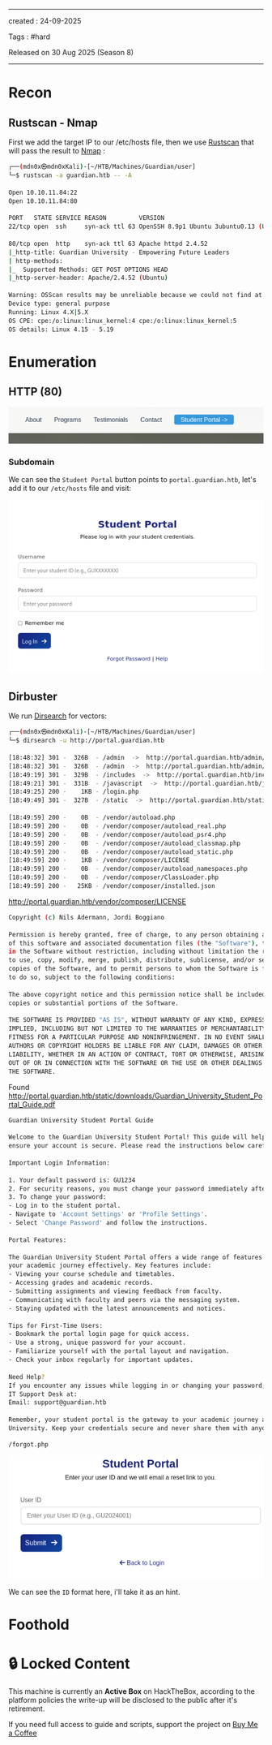- - - 
created : 24-09-2025 

Tags : #hard

Released on 30 Aug 2025 (Season 8)
- - - 
# Recon
## Rustscan - Nmap

First we add the target IP to our /etc/hosts file, then we use [Rustscan](../../../3%20-%20Tags/Hacking%20Tools/Rustscan.md) that will pass the result to [Nmap](../../../3%20-%20Tags/Hacking%20Tools/Nmap.md) :

```bash
┌──(mdn0x㉿mdn0xKali)-[~/HTB/Machines/Guardian/user]
└─$ rustscan -a guardian.htb -- -A

Open 10.10.11.84:22
Open 10.10.11.84:80

PORT   STATE SERVICE REASON         VERSION
22/tcp open  ssh     syn-ack ttl 63 OpenSSH 8.9p1 Ubuntu 3ubuntu0.13 (Ubuntu Linux; protocol 2.0)

80/tcp open  http    syn-ack ttl 63 Apache httpd 2.4.52
|_http-title: Guardian University - Empowering Future Leaders
| http-methods: 
|_  Supported Methods: GET POST OPTIONS HEAD
|_http-server-header: Apache/2.4.52 (Ubuntu)

Warning: OSScan results may be unreliable because we could not find at least 1 open and 1 closed port
Device type: general purpose
Running: Linux 4.X|5.X
OS CPE: cpe:/o:linux:linux_kernel:4 cpe:/o:linux:linux_kernel:5
OS details: Linux 4.15 - 5.19
```
# Enumeration
## HTTP (80)

![Pasted image 20250924184450.png](../../../2%20-%20Resources/Others/Flameshots/Pasted%20image%2020250924184450.png)
### Subdomain

We can see the `Student Portal` button points to `portal.guardian.htb`, let's add it to our `/etc/hosts` file and visit:

![Pasted image 20250924184654.png](../../../2%20-%20Resources/Others/Flameshots/Pasted%20image%2020250924184654.png)
## Dirbuster

We run [Dirsearch](../../../3%20-%20Tags/Hacking%20Tools/Dirsearch.md) for vectors:

```bash
┌──(mdn0x㉿mdn0xKali)-[~/HTB/Machines/Guardian/user]
└─$ dirsearch -u http://portal.guardian.htb

[18:48:32] 301 -  326B  - /admin  ->  http://portal.guardian.htb/admin/     
[18:48:32] 301 -  326B  - /admin  ->  http://portal.guardian.htb/admin/     
[18:49:19] 301 -  329B  - /includes  ->  http://portal.guardian.htb/includes/
[18:49:21] 301 -  331B  - /javascript  ->  http://portal.guardian.htb/javascript/
[18:49:25] 200 -    1KB - /login.php
[18:49:49] 301 -  327B  - /static  ->  http://portal.guardian.htb/static/   

[18:49:59] 200 -    0B  - /vendor/autoload.php                              
[18:49:59] 200 -    0B  - /vendor/composer/autoload_real.php                
[18:49:59] 200 -    0B  - /vendor/composer/autoload_psr4.php
[18:49:59] 200 -    0B  - /vendor/composer/autoload_classmap.php
[18:49:59] 200 -    0B  - /vendor/composer/autoload_static.php              
[18:49:59] 200 -    1KB - /vendor/composer/LICENSE
[18:49:59] 200 -    0B  - /vendor/composer/autoload_namespaces.php          
[18:49:59] 200 -    0B  - /vendor/composer/ClassLoader.php                  
[18:49:59] 200 -   25KB - /vendor/composer/installed.json                   
```

http://portal.guardian.htb/vendor/composer/LICENSE

```bash
Copyright (c) Nils Adermann, Jordi Boggiano

Permission is hereby granted, free of charge, to any person obtaining a copy
of this software and associated documentation files (the "Software"), to deal
in the Software without restriction, including without limitation the rights
to use, copy, modify, merge, publish, distribute, sublicense, and/or sell
copies of the Software, and to permit persons to whom the Software is furnished
to do so, subject to the following conditions:

The above copyright notice and this permission notice shall be included in all
copies or substantial portions of the Software.

THE SOFTWARE IS PROVIDED "AS IS", WITHOUT WARRANTY OF ANY KIND, EXPRESS OR
IMPLIED, INCLUDING BUT NOT LIMITED TO THE WARRANTIES OF MERCHANTABILITY,
FITNESS FOR A PARTICULAR PURPOSE AND NONINFRINGEMENT. IN NO EVENT SHALL THE
AUTHORS OR COPYRIGHT HOLDERS BE LIABLE FOR ANY CLAIM, DAMAGES OR OTHER
LIABILITY, WHETHER IN AN ACTION OF CONTRACT, TORT OR OTHERWISE, ARISING FROM,
OUT OF OR IN CONNECTION WITH THE SOFTWARE OR THE USE OR OTHER DEALINGS IN
THE SOFTWARE.
```

Found http://portal.guardian.htb/static/downloads/Guardian_University_Student_Portal_Guide.pdf

```bash
Guardian University Student Portal Guide

Welcome to the Guardian University Student Portal! This guide will help you get started and
ensure your account is secure. Please read the instructions below carefully.

Important Login Information:

1. Your default password is: GU1234
2. For security reasons, you must change your password immediately after your first login.
3. To change your password:
- Log in to the student portal.
- Navigate to 'Account Settings' or 'Profile Settings'.
- Select 'Change Password' and follow the instructions.

Portal Features:

The Guardian University Student Portal offers a wide range of features to help you manage
your academic journey effectively. Key features include:
- Viewing your course schedule and timetables.
- Accessing grades and academic records.
- Submitting assignments and viewing feedback from faculty.
- Communicating with faculty and peers via the messaging system.
- Staying updated with the latest announcements and notices.

Tips for First-Time Users:
- Bookmark the portal login page for quick access.
- Use a strong, unique password for your account.
- Familiarize yourself with the portal layout and navigation.
- Check your inbox regularly for important updates.

Need Help?
If you encounter any issues while logging in or changing your password, please contact the
IT Support Desk at:
Email: support@guardian.htb

Remember, your student portal is the gateway to your academic journey at Guardian
University. Keep your credentials secure and never share them with anyone.
```

`/forgot.php`

![Pasted image 20250924191941.png](../../../2%20-%20Resources/Others/Flameshots/Pasted%20image%2020250924191941.png)

We can see the `ID` format here, i'll take it as an hint.

# Foothold

# 🔒 Locked Content

This machine is currently an **Active Box** on HackTheBox, according to the platform policies the write-up will be disclosed to the public after it's retirement.

If you need full access to guide and scripts, support the project on [Buy Me a Coffee](https://buymeacoffee.com/mdn0x)